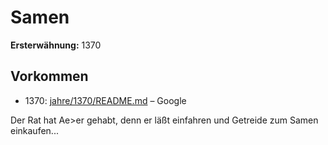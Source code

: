 # Samen

**Ersterwähnung:** 1370

## Vorkommen
- 1370: [jahre/1370/README.md](../jahre/1370/README.md) – Google


Der Rat hat Ae>er gehabt, denn er läßt einfahren
und Getreide zum Samen einkaufen...
